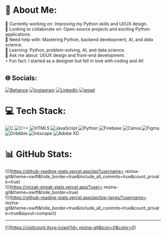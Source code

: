 # 💫 About Me:
🔭 Currently working on: Improving my Python skills and UI/UX design.<br>👥 Looking to collaborate on: Open-source projects and exciting Python applications.<br>🤝 Need help with: Mastering Python, backend development, AI, and data science.<br>🌱 Learning: Python, problem-solving, AI, and data science.<br>💬 Ask me about: UI/UX design and front-end development.<br>⚡ Fun fact: I started as a designer but fell in love with coding and AI!


## 🌐 Socials:
[![Behance](https://img.shields.io/badge/Behance-1769ff?logo=behance&logoColor=white)](https://behance.net/rejeena_budhathoki) [![Instagram](https://img.shields.io/badge/Instagram-%23E4405F.svg?logo=Instagram&logoColor=white)](https://instagram.com/rezina_budhathoki) [![LinkedIn](https://img.shields.io/badge/LinkedIn-%230077B5.svg?logo=linkedin&logoColor=white)](https://linkedin.com/in/rejeena-budhathoki) [![email](https://img.shields.io/badge/Email-D14836?logo=gmail&logoColor=white)](mailto:budhathoki.rezeena@gmail.com) 

# 💻 Tech Stack:
![C](https://img.shields.io/badge/c-%2300599C.svg?style=flat&logo=c&logoColor=white) ![C++](https://img.shields.io/badge/c++-%2300599C.svg?style=flat&logo=c%2B%2B&logoColor=white) ![HTML5](https://img.shields.io/badge/html5-%23E34F26.svg?style=flat&logo=html5&logoColor=white) ![JavaScript](https://img.shields.io/badge/javascript-%23323330.svg?style=flat&logo=javascript&logoColor=%23F7DF1E) ![Python](https://img.shields.io/badge/python-3670A0?style=flat&logo=python&logoColor=ffdd54) ![Firebase](https://img.shields.io/badge/firebase-%23039BE5.svg?style=flat&logo=firebase) ![Canva](https://img.shields.io/badge/Canva-%2300C4CC.svg?style=flat&logo=Canva&logoColor=white) ![Figma](https://img.shields.io/badge/figma-%23F24E1E.svg?style=flat&logo=figma&logoColor=white) ![Dribbble](https://img.shields.io/badge/Dribbble-EA4C89?style=flat&logo=dribbble&logoColor=white) ![Inkscape](https://img.shields.io/badge/Inkscape-e0e0e0?style=flat&logo=inkscape&logoColor=080A13) ![Adobe XD](https://img.shields.io/badge/Adobe%20XD-470137?style=flat&logo=Adobe%20XD&logoColor=#FF61F6)
# 📊 GitHub Stats:
![](https://github-readme-stats.vercel.app/api?username= rezina-git&theme=swift&hide_border=true&include_all_commits=true&count_private=true)<br/>
![](https://nirzak-streak-stats.vercel.app/?user= rezina-git&theme=swift&hide_border=true)<br/>
![](https://github-readme-stats.vercel.app/api/top-langs/?username= rezina-git&theme=swift&hide_border=true&include_all_commits=true&count_private=true&layout=compact)

---
[![](https://visitcount.itsvg.in/api?id= rezina-git&icon=0&color=0)](https://visitcount.itsvg.in)

<!-- Proudly created with GPRM ( https://gprm.itsvg.in ) -->
